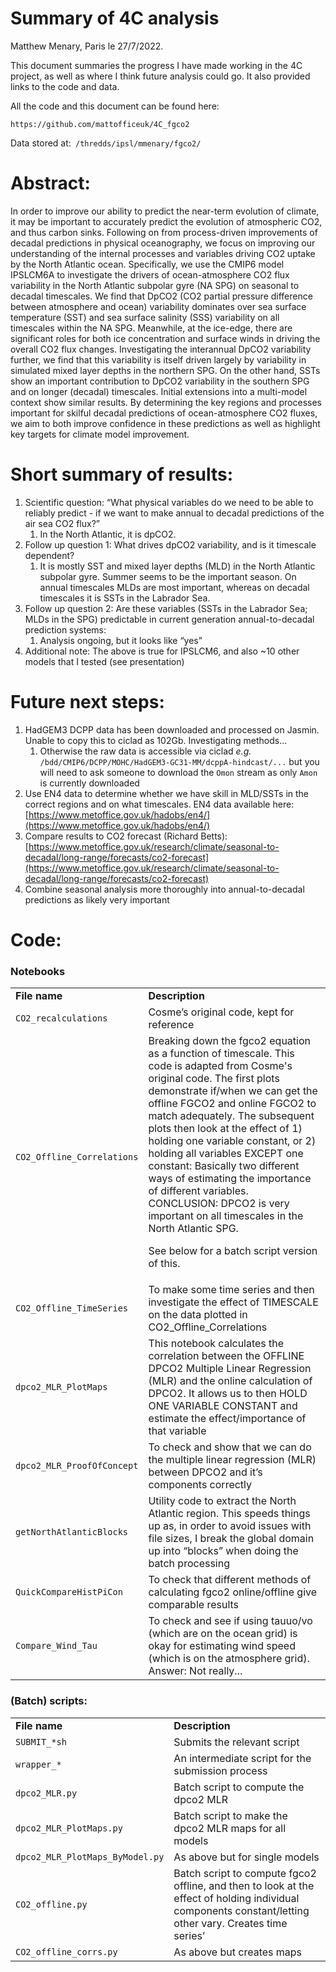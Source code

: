 
# Summary of 4C analysis

Matthew Menary, Paris le 27/7/2022.

This document summaries the progress I have made working in the 4C project, as well as where I think future analysis could go. It also provided links to the code and data.

All the code and this document can be found here:


```
https://github.com/mattofficeuk/4C_fgco2 
```


Data stored at:` /thredds/ipsl/mmenary/fgco2/`


# Abstract:

In order to improve our ability to predict the near-term evolution of climate, it may be important to accurately predict the evolution of atmospheric CO2, and thus carbon sinks. Following on from process-driven improvements of decadal predictions in physical oceanography, we focus on improving our understanding of the internal processes and variables driving CO2 uptake by the North Atlantic ocean. Specifically, we use the CMIP6 model IPSLCM6A to investigate the drivers of ocean-atmosphere CO2 flux variability in the North Atlantic subpolar gyre (NA SPG) on seasonal to decadal timescales. We find that DpCO2 (CO2 partial pressure difference between atmosphere and ocean) variability dominates over sea surface temperature (SST) and sea surface salinity (SSS) variability on all timescales within the NA SPG. Meanwhile, at the ice-edge, there are significant roles for both ice concentration and surface winds in driving the overall CO2 flux changes. Investigating the interannual DpCO2 variability further, we find that this variability is itself driven largely by variability in simulated mixed layer depths in the northern SPG. On the other hand, SSTs show an important contribution to DpCO2 variability in the southern SPG and on longer (decadal) timescales. Initial extensions into a multi-model context show similar results. By determining the key regions and processes important for skilful decadal predictions of ocean-atmosphere CO2 fluxes, we aim to both improve confidence in these predictions as well as highlight key targets for climate model improvement. 


# Short summary of results:



1. Scientific question: “What physical variables do we need to be able to reliably predict - if we want to make annual to decadal predictions of the air sea CO2 flux?”
    1. In the North Atlantic, it is dpCO2.
2. Follow up question 1: What drives dpCO2 variability, and is it timescale dependent?
    1. It is mostly SST and mixed layer depths (MLD) in the North Atlantic subpolar gyre. Summer seems to be the important season. On annual timescales MLDs are most important, whereas on decadal timescales it is SSTs in the Labrador Sea.
3. Follow up question 2: Are these variables (SSTs in the Labrador Sea; MLDs in the SPG) predictable in current generation annual-to-decadal prediction systems:
    1. Analysis ongoing, but it looks like “yes”
4. Additional note: The above is true for IPSLCM6, and also ~10 other models that I tested (see presentation)


# Future next steps:



1. HadGEM3 DCPP data has been downloaded and processed on Jasmin. Unable to copy this to ciclad as 102Gb. Investigating methods...
    1. Otherwise the raw data is accessible via ciclad _e.g._ `/bdd/CMIP6/DCPP/MOHC/HadGEM3-GC31-MM/dcppA-hindcast/...` but you will need to ask someone to download the `Omon` stream as only `Amon` is currently downloaded
2. Use EN4 data to determine whether we have skill in MLD/SSTs in the correct regions and on what timescales. EN4 data available here: [https://www.metoffice.gov.uk/hadobs/en4/](https://www.metoffice.gov.uk/hadobs/en4/) 
3. Compare results to CO2 forecast (Richard Betts): [https://www.metoffice.gov.uk/research/climate/seasonal-to-decadal/long-range/forecasts/co2-forecast](https://www.metoffice.gov.uk/research/climate/seasonal-to-decadal/long-range/forecasts/co2-forecast) 
4. Combine seasonal analysis more thoroughly into annual-to-decadal predictions as likely very important


# Code:


### Notebooks


<table>
  <tr>
   <td><strong>File name</strong>
   </td>
   <td><strong>Description</strong>
   </td>
  </tr>
  <tr>
   <td><code>CO2_recalculations</code>
   </td>
   <td>Cosme’s original code, kept for reference
   </td>
  </tr>
  <tr>
   <td><code>CO2_Offline_Correlations</code>
   </td>
   <td>Breaking down the fgco2 equation as a function of timescale. This code is adapted from Cosme's original code. The first plots demonstrate if/when we can get the offline FGCO2 and online FGCO2 to match adequately. The subsequent plots then look at the effect of 1) holding one variable constant, or 2) holding all variables EXCEPT one constant: Basically two different ways of estimating the importance of different variables. CONCLUSION: DPCO2 is very important on all timescales in the North Atlantic SPG.
<p>
See below for a batch script version of this.
   </td>
  </tr>
  <tr>
   <td><code>CO2_Offline_TimeSeries</code>
   </td>
   <td>To make some time series and then investigate the effect of TIMESCALE on the data plotted in CO2_Offline_Correlations
   </td>
  </tr>
  <tr>
   <td><code>dpco2_MLR_PlotMaps</code>
   </td>
   <td>This notebook calculates the correlation between the OFFLINE DPCO2 Multiple Linear Regression (MLR) and the online calculation of DPCO2. It allows us to then HOLD ONE VARIABLE CONSTANT and estimate the effect/importance of that variable
   </td>
  </tr>
  <tr>
   <td><code>dpco2_MLR_ProofOfConcept</code>
   </td>
   <td>To check and show that we can do the multiple linear regression (MLR) between DPCO2 and it’s components correctly
   </td>
  </tr>
  <tr>
   <td><code>getNorthAtlanticBlocks</code>
   </td>
   <td>Utility code to extract the North Atlantic region. This speeds things up as, in order to avoid issues with file sizes, I break the global domain up into “blocks” when doing the batch processing
   </td>
  </tr>
  <tr>
   <td><code>QuickCompareHistPiCon</code>
   </td>
   <td>To check that different methods of calculating fgco2 online/offline give comparable results
   </td>
  </tr>
  <tr>
   <td><code>Compare_Wind_Tau</code>
   </td>
   <td>To check and see if using tauuo/vo (which are on the ocean grid) is okay for estimating wind speed (which is on the atmosphere grid). Answer: Not really...
   </td>
  </tr>
</table>



### (Batch) scripts:


<table>
  <tr>
   <td><strong>File name</strong>
   </td>
   <td><strong>Description</strong>
   </td>
  </tr>
  <tr>
   <td><code>SUBMIT_*sh</code>
   </td>
   <td>Submits the relevant script
   </td>
  </tr>
  <tr>
   <td><code>wrapper_*</code>
   </td>
   <td>An intermediate script for the submission process
   </td>
  </tr>
  <tr>
   <td><code>dpco2_MLR.py</code>
   </td>
   <td>Batch script to compute the dpco2 MLR
   </td>
  </tr>
  <tr>
   <td><code>dpco2_MLR_PlotMaps.py</code>
   </td>
   <td>Batch script to make the dpco2 MLR maps for all models
   </td>
  </tr>
  <tr>
   <td><code>dpco2_MLR_PlotMaps_ByModel.py</code>
   </td>
   <td>As above but for single models
   </td>
  </tr>
  <tr>
   <td><code>CO2_offline.py</code>
   </td>
   <td>Batch script to compute fgco2 offline, and then to look at the effect of holding individual components constant/letting other vary. Creates time series’
   </td>
  </tr>
  <tr>
   <td><code>CO2_offline_corrs.py</code>
   </td>
   <td>As above but creates maps
   </td>
  </tr>
</table>

